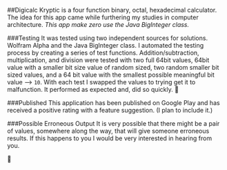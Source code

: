 
##Digicalc 
Kryptic is a four function binary, octal, hexadecimal calculator. The idea for this app came while furthering 
my studies in computer architecture. *This app make zero use the Java BigInteger class.* 

###Testing
It was tested using two independent sources for solutions. Wolfram Alpha and the Java 
BigInteger class. I automated the testing process by creating a series of test functions. 
Addition/subtraction, multiplication, and division were tested with two full 64bit values, 64bit value 
with a smaller bit size value of random sized, two random smaller bit sized values,
and a 64 bit value with the smallest possible meaningful bit value --> `10`. 
With each test I swapped the values to trying get it to malfunction. It performed as 
expected and, did so quickly. :muscle:

###Published
This application has been published on Google Play and has received a positive rating with a 
feature suggestion. (I plan to include it.)
 
 ###Possible Erroneous Output
It is very possible that there might be a pair of values, somewhere along the way, that 
will give someone erroneous results. If this happens to you I would be very interested in hearing 
from you. 


:vulcan_salute: